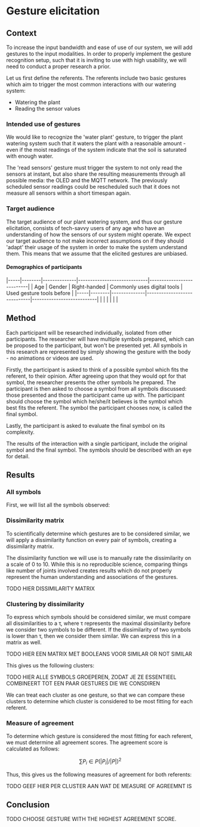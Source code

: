 # Gesture elicitation

## Context

To increase the input bandwidth and ease of use of our system, we will add
gestures to the input modalities. In order to properly implement the gesture
recognition setup, such that it is inviting to use with high usability, we will
need to conduct a proper research a prior.

Let us first define the referents. The referents include two basic gestures
which aim to trigger the most common interactions with our watering system:

- Watering the plant
- Reading the sensor values

### Intended use of gestures

We would like to recognize the 'water plant' gesture, to trigger the plant
watering system such that it waters the plant with a reasonable amount - even if
the moist readings of the system indicate that the soil is saturated with enough
water.

The 'read sensors' gesture must trigger the system to not only read the sensors
at instant, but also share the resulting measurements through all possible
media: the OLED and the MQTT network. The previously scheduled sensor readings
could be rescheduled such that it does not measure all sensors within a short
timespan again.

### Target audience

The target audience of our plant watering system, and thus our gesture
elicitation, consists of tech-savvy users of any age who have an understanding
of how the sensors of our system might operate. We expect our target audience to
not make incorrect assumptions on if they should 'adapt' their usage of the
system in order to make the system understand them. This means that we assume
that the elicited gestures are unbiased.

#### Demographics of participants

|-----|--------|--------------|-----------------------------|---------------------------|
| Age | Gender | Right-handed | Commonly uses digital tools | Used gesture tools before |
|-----|--------|--------------|-----------------------------|---------------------------|
|     |        |              |                             |                           |

## Method

Each participant will be researched individually, isolated from other
participants. The researcher will have multiple symbols prepared, which can be
proposed to the participant, but won't be presented yet. All symbols in this
research are represented by simply showing the gesture with the body - no
animations or videos are used.

Firstly, the participant is asked to think of a possible symbol which fits the
referent, to their opinion. After agreeing upon that they would opt for that
symbol, the researcher presents the other symbols he prepared. The participant
is then asked to choose a symbol from all symbols discussed: those presented and
those the participant came up with. The participant should choose the symbol
which he/she/it believes is the symbol which best fits the referent. The symbol
the participant chooses now, is called the final symbol.

Lastly, the participant is asked to evaluate the final symbol on its complexity.

The results of the interaction with a single participant, include the original
symbol and the final symbol. The symbols should be described with an eye for detail.

## Results

### All symbols

First, we will list all the symbols observed:

### Dissimilarity matrix

To scientifically determine which gestures are to be considered similar, we will
apply a dissimilarity function on every pair of symbols, creating a
dissimilarity matrix.

The dissimilarity function we will use is to manually rate the dissimilarity on
a scale of 0 to 10. While this is no reproducible science, comparing things like
number of joints involved creates results which do not properly represent the
human understanding and associations of the gestures.

TODO HIER DISSIMILARITY MATRIX

### Clustering by dissimilarity

To express which symbols should be considered similar, we must compare all
dissimilarities to a τ, where τ represents the maximal dissimilarity before we
consider two symbols to be different. If the dissimilarity of two symbols is
lower than τ, then we consider them similar. We can express this in a matrix as
well.

TODO HIER EEN MATRIX MET BOOLEANS VOOR SIMILAR OR NOT SIMILAR

This gives us the following clusters:

TODO HIER ALLE SYMBOLS GROEPEREN, ZODAT JE ZE ESSENTIEEL COMBINEERT TOT EEN PAAR
GESTURES DIE WE CONSDIREN

We can treat each cluster as one gesture, so that we can compare these clusters
to determine which cluster is considered to be most fitting for each referent.

### Measure of agreement

To determine which gesture is considered the most fitting for each referent, we
must determine all agreement scores. The agreement score is calculated as
follows:

$$\sum{P_i \in P}{(|P_i|/|P|)^2}$$

Thus, this gives us the following measures of agreement for both referents:

TODO GEEF HIER PER CLUSTER AAN WAT DE MEASURE OF AGREEMNT IS

## Conclusion

TODO CHOOSE GESTURE WITH THE HIGHEST AGREEMENT SCORE.

